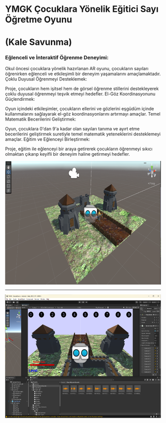 ﻿# YMGK Çocuklara Yönelik Eğitici Sayı Öğretme Oyunu 
# (Kale Savunma) 
### Eğlenceli ve İnteraktif Öğrenme Deneyimi:

Okul öncesi çocuklara yönelik hazırlanan AR oyunu, çocukların sayıları öğrenirken eğlenceli ve etkileşimli bir deneyim yaşamalarını amaçlamaktadır.
Çoklu Duyusal Öğrenmeyi Desteklemek:

Proje, çocukların hem işitsel hem de görsel öğrenme stillerini destekleyerek çoklu duyusal öğrenmeyi teşvik etmeyi hedefler.
El-Göz Koordinasyonunu Güçlendirmek:

Oyun içindeki etkileşimler, çocukların ellerini ve gözlerini eşgüdüm içinde kullanmalarını sağlayarak el-göz koordinasyonlarını artırmayı amaçlar.
Temel Matematik Becerilerini Geliştirmek:

Oyun, çocuklara 0'dan 9'a kadar olan sayıları tanıma ve ayırt etme becerilerini geliştirmek suretiyle temel matematik yeteneklerini desteklemeyi amaçlar.
Eğitim ve Eğlenceyi Birleştirmek:

Proje, eğitim ile eğlenceyi bir araya getirerek çocukların öğrenmeyi sıkıcı olmaktan çıkarıp keyifli bir deneyim haline getirmeyi hedefler.

<img src="https://github.com/bilgekul/YMGK-AR/blob/main/Ekran%20g%C3%B6r%C3%BCnt%C3%BCs%C3%BC%202023-11-09%20120713.png" alt="alt text" width="600" height="400">

-----------------------------------------------------------------------------------------------------------------------------------------------------------------

<img src="https://github.com/bilgekul/YMGK-AR/blob/main/Ekran%20g%C3%B6r%C3%BCnt%C3%BCs%C3%BC%202023-11-09%20143629.png" alt="alt text" width="600" height="400">



